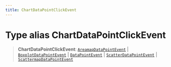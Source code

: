 ```yaml
---
title: ChartDataPointClickEvent
---
```


# Type alias ChartDataPointClickEvent

> **ChartDataPointClickEvent**: [`AreamapDataPointEvent`](type-alias.AreamapDataPointEvent.md) \| [`BoxplotDataPointEvent`](type-alias.BoxplotDataPointEvent.md) \| [`DataPointEvent`](type-alias.DataPointEvent.md) \| [`ScatterDataPointEvent`](type-alias.ScatterDataPointEvent.md) \| [`ScattermapDataPointEvent`](type-alias.ScattermapDataPointEvent.md)
